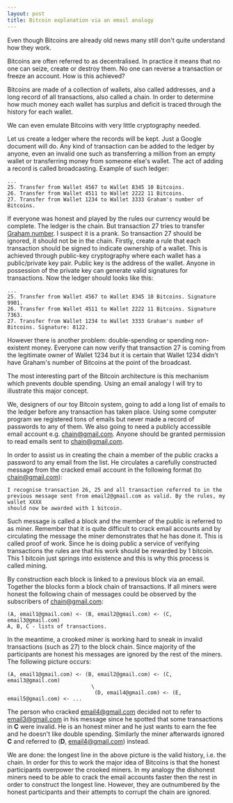 ```yaml
---
layout: post
title: Bitcoin explanation via an email analogy
---
```


Even though Bitcoins are already old news many still don't quite understand how
they work.

Bitcoins are often referred to as decentralised. In practice it means that
no one can seize, create or destroy them. No one can reverse a transaction
or freeze an account. How is this achieved?

Bitcoins are made of a collection of wallets, also called addresses, and a long
record of all transactions, also called a chain. In order to determine how much
money each wallet has surplus and deficit is traced through the history for
each wallet.

We can even emulate Bitcoins with very little cryptography needed.

Let us create a ledger where the records will be kept. Just a Google document
will do.  Any kind of transaction can be added to the ledger by anyone, even
an invalid one such as transferring a million from an empty wallet or
transferring money from someone else's wallet. The act of adding a record is
called broadcasting. Example of such ledger:

~~~ text
...
25. Transfer from Wallet 4567 to Wallet 8345 10 Bitcoins.
26. Transfer from Wallet 4511 to Wallet 2222 11 Bitcoins.
27. Transfer from Wallet 1234 to Wallet 3333 Graham's number of Bitcoins.

~~~

If everyone was honest and played by the rules our currency would be
complete. The ledger is the chain. But transaction 27 tries to transfer
[Graham number][graham]. I suspect it is a prank. So transaction 27 should be
ignored, it should not be in the chain. Firstly, create a rule that each
transaction should be signed to indicate ownership of a wallet. This is
achieved through public-key cryptography where each wallet has a public/private
key pair.  Public key is the address of the wallet. Anyone in possession of the
private key can generate valid signatures for transactions. Now the ledger
should looks like this:

~~~ text
...
25. Transfer from Wallet 4567 to Wallet 8345 10 Bitcoins. Signature 9901.
26. Transfer from Wallet 4511 to Wallet 2222 11 Bitcoins. Signature 7363.
27. Transfer from Wallet 1234 to Wallet 3333 Graham's number of Bitcoins. Signature: 8122.

~~~

However there is another problem: double-spending or spending non-existent
money. Everyone can now verify that transaction 27 is coming from the
legitimate owner of Wallet 1234 but it is certain that Wallet 1234 didn't
have Graham's number of Bitcoins at the point of the broadcast.

The most interesting part of the Bitcoin architecture is this mechanism which
prevents double spending. Using an email analogy I will try to illustrate this
major concept.

We, designers of our toy Bitcoin system, going to add a long list of
emails to the ledger before any transaction has taken place. Using some
computer program we registered tons of emails but never made a record of
passwords to any of them. We also going to need a publicly accessible
email account e.g. chain@gmail.com. Anyone should be granted permission to read
emails sent to chain@gmail.com.

In order to assist us in creating the chain a member of the public cracks a
password to any email from the list. He circulates a carefully constructed
message from the cracked email account in the following format (to
chain@gmail.com):

~~~
I recognise transaction 26, 25 and all transaction referred to in the
previous message sent from email2@gmail.com as valid. By the rules, my wallet XXXX
should now be awarded with 1 bitcoin.

~~~

Such message is called a block and the member of the public is referred to
as miner. Remember that it is quite difficult to crack email accounts and by
circulating the message the miner demonstrates that he has done it. This is
called proof of work. Since he is doing public a service of verifying
transactions the rules are that his work should be rewarded by 1 bitcoin.
This 1 bitcoin just springs into existence and this is why this process is
called mining.

By construction each block is linked to a previous block via an email.
Together the blocks form a block chain of transactions. If all miners were
honest the following chain of messages could be observed by the subscribers
of chain@gmail.com:

~~~ text
(A, email1@gmail.com) <- (B, email2@gmail.com) <- (C, email3@gmail.com)
A, B, C - lists of transactions.

~~~

In the meantime, a crooked miner is working hard to sneak in invalid
transactions (such as 27) to the block chain. Since majority of the
participants are honest his messages are ignored by the rest of the miners.
The following picture occurs:

~~~ text
(A, email1@gmail.com) <- (B, email2@gmail.com) <- (C, email3@gmail.com)
                           \
                            (D, email4@gmail.com) <- (E, email5@gmail.com) <- ...

~~~

The person who cracked email4@gmail.com decided not to refer to email3@gmail.com
in his message since he spotted that some transactions in **C** were invalid.
He is an honest miner and he just wants to earn the fee and he doesn't like
double spending. Similarly the miner afterwards ignored **C** and referred to
(**D**, email4@gmail.com) instead.

We are done: the longest line in the above picture is the valid history, i.e.
the chain. In order for this to work the major idea of Bitcoins is that the
honest participants overpower the crooked miners. In my analogy the dishonest
miners need to be able to crack the email accounts faster then the rest in
order to construct the longest line.  However, they are outnumbered by the
honest participants and their attempts to corrupt the chain are ignored.

[graham]: http://waitbutwhy.com/2014/11/1000000-grahams-number.html
